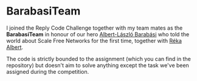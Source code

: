 # BarabasiTeam

I joined the Reply Code Challenge together with my team mates as the **BarabasiTeam** in honour of our hero [Albert-László Barabási](https://en.wikipedia.org/wiki/Albert-László_Barabási) who told the world about Scale Free Networks for the first time, together with [Réka Albert](https://en.wikipedia.org/wiki/Réka_Albert).

The code is strictly bounded to the assignment (which you can find in the repository) but doesn't aim to solve anything except the task we've been assigned during the competition.
